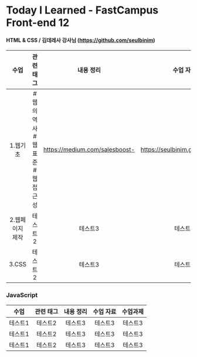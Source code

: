 # Today I Learned - FastCampus Front-end 12

####  HTML & CSS / 김데레사 강사님 (https://github.com/seulbinim)

| 수업 | 관련 태그 | 내용 정리 | 수업 자료 | 
|:---:|:-----------:|:------:|:-----:| 
| 1.웹기초 | #웹의역사 #웹표준 #웹접근성 | https://medium.com/salesboost- | https://seulbinim.github.io/WSA |
| 2.웹페이지<br>제작 | 테스트2 | 테스트3 | 테스트3 | 
| 3.CSS | 테스트2 | 테스트3 | 테스트3 | 

### JavaScript

| 수업 | 관련 태그 | 내용 정리 | 수업 자료 | 수업과제 |
|:------:|:------------------------:|:--------------------:|:---------:| :---------:|
| 테스트1 | 테스트2 | 테스트3 | 테스트3 | 테스트3 |
| 테스트1 | 테스트2 | 테스트3 | 테스트3 | 테스트3 |
| 테스트1 | 테스트2 | 테스트3 | 테스트3 | 테스트3 |

